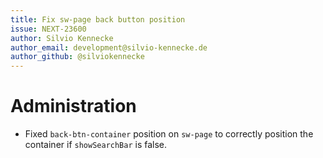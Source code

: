 ```yaml
---
title: Fix sw-page back button position
issue: NEXT-23600
author: Silvio Kennecke
author_email: development@silvio-kennecke.de
author_github: @silviokennecke
---
```

# Administration
* Fixed `back-btn-container` position on `sw-page` to correctly position the container if `showSearchBar` is false. 
